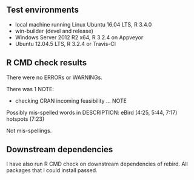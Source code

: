 ## Test environments
* local machine running Linux Ubuntu 16.04 LTS, R 3.4.0
* win-builder (devel and release)
* Windows Server 2012 R2 x64, R 3.2.4 on Appveyor
* Ubuntu 12.04.5 LTS, R 3.2.4 or Travis-CI

## R CMD check results
There were no ERRORs or WARNINGs. 

There was 1 NOTE:

* checking CRAN incoming feasibility ... NOTE

Possibly mis-spelled words in DESCRIPTION:
  eBird (4:25, 5:44, 7:17)
  hotspots (7:23)

  Not mis-spellings.

## Downstream dependencies
I have also run R CMD check on downstream dependencies of rebird.
All packages that I could install passed.
